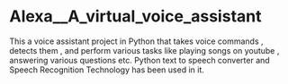# Alexa__A_virtual_voice_assistant
This a voice assistant project in Python that takes voice commands , detects them , and perform various tasks like playing songs on youtube , answering various questions etc.  Python text to speech converter and Speech Recognition Technology has been used in it.
